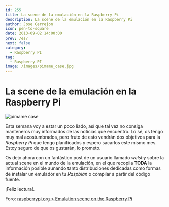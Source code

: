 ```yaml
---
id: 255
title: La scene de la emulación en la Raspberry Pi
description: La scene de la emulación en la Raspberry Pi
author: Jose Cerrejon
icon: pen-to-square
date: 2013-09-02 14:00:00
prev: /es/
next: false
category:
  - Raspberry PI
tag:
  - Raspberry PI
image: /images/pimame_case.jpg
---
```


# La scene de la emulación en la Raspberry Pi

![pimame case](/images/pimame_case.jpg)

Esta semana voy a estar un poco liado, así que tal vez no consiga manteneros muy informados de las noticias que encuentro. Lo sé, os tengo muy mal acostumbrados, pero fruto de esto vendrán dos objetivos para la *Raspberry Pi* que tengo planificados y espero sacarlos este mismo mes. Estoy seguro de que os gustarán, lo prometo.

Os dejo ahora con un fantástico post de un usuario llamado *welshy* sobre la actual scene en el mundo de la emulación, en el que recopila **TODA** la información posible aunando tanto distribuciones dedicadas como formas de instalar un emulador en tu *Raspbian* o compilar a partir del código fuente.

¡Feliz lectura!.

Foro: [raspberrypi.org > Emulation scene on the Raspberry Pi](http://www.raspberrypi.org/phpBB3/viewtopic.php?t=54357&p=414414)